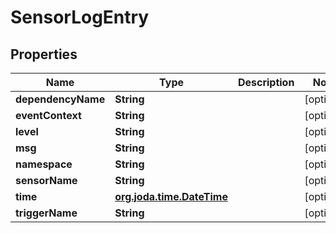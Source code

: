 

# SensorLogEntry

## Properties

Name | Type | Description | Notes
------------ | ------------- | ------------- | -------------
**dependencyName** | **String** |  |  [optional]
**eventContext** | **String** |  |  [optional]
**level** | **String** |  |  [optional]
**msg** | **String** |  |  [optional]
**namespace** | **String** |  |  [optional]
**sensorName** | **String** |  |  [optional]
**time** | [**org.joda.time.DateTime**](org.joda.time.DateTime.md) |  |  [optional]
**triggerName** | **String** |  |  [optional]



